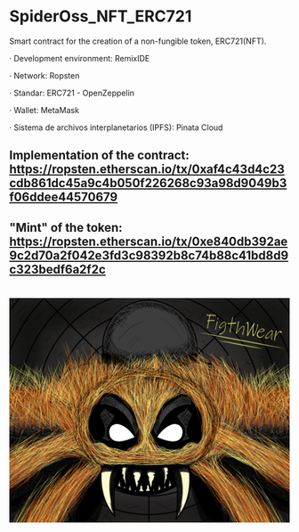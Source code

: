 # SpiderOss_NFT_ERC721
Smart contract for the creation of a non-fungible token, ERC721(NFT).

· Development environment: RemixIDE

· Network: Ropsten

· Standar: ERC721 - OpenZeppelin

· Wallet: MetaMask

· Sistema de archivos interplanetarios (IPFS): Pinata Cloud

## Implementation of the contract: https://ropsten.etherscan.io/tx/0xaf4c43d4c23cdb861dc45a9c4b050f226268c93a98d9049b3f06ddee44570679

## "Mint" of the token: https://ropsten.etherscan.io/tx/0xe840db392ae9c2d70a2f042e3fd3c98392b8c74b88c41bd8d9c323bedf6a2f2c

# <img src="https://raw.githubusercontent.com/LeanderGS/SpiderOss_NFT_ERC721/main/assets/Spider%20OSS.png"></img>
